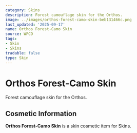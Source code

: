 ```yaml
---
category: Skins
description: Forest camouflage skin for the Orthos.
image: ../images/orthos-forest-camo-skin-beb131466c.png
last_updated: '2025-09-17'
name: Orthos Forest-Camo Skin
source: WFCD
tags:
- Skin
- Skins
tradable: false
type: Skin
---
```


# Orthos Forest-Camo Skin

Forest camouflage skin for the Orthos.

## Cosmetic Information

**Orthos Forest-Camo Skin** is a skin cosmetic item for Skins.

